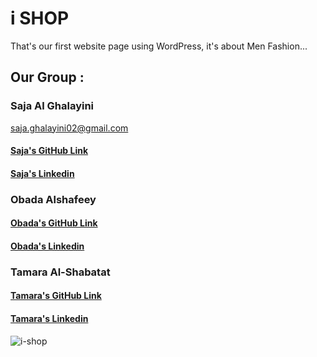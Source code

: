 # i SHOP
That's our first website page using WordPress, it's about Men Fashion...

## Our Group :

### Saja Al Ghalayini
saja.ghalayini02@gmail.com
#### [Saja's GitHub Link](https://github.com/saja-alghalayini)
#### [Saja's  Linkedin ](https://www.linkedin.com/in/saja-al-ghalayini/)

### Obada Alshafeey

#### [Obada's GitHub Link](https://github.com/obadaalshafeey)
#### [Obada's  Linkedin ](https://www.linkedin.com/in/obada-alshafeey-735b3518b/)


### Tamara Al-Shabatat
 
#### [Tamara's GitHub Link](https://github.com/tamara126enad)
#### [Tamara's  Linkedin]()

![i-shop ](https://cdn.discordapp.com/attachments/962715786399600722/963577672200491118/ishop-logo.png)